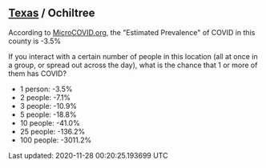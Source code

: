
## [Texas](/united-states/texas) / Ochiltree

According to [MicroCOVID.org](http://microcovid.org),
the "Estimated Prevalence" of COVID in this county is -3.5%

If you interact with a certain number of people in this location
(all at once in a group, or spread out across the day), what is the chance that
1 or more of them has COVID?

- 1 person: -3.5%
- 2 people: -7.1%
- 3 people: -10.9%
- 5 people: -18.8%
- 10 people: -41.0%
- 25 people: -136.2%
- 100 people: -3011.2%

Last updated: 2020-11-28 00:20:25.193699 UTC

